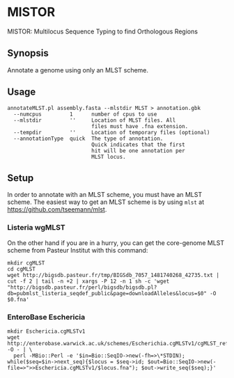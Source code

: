 # MlSTOR

MlSTOR: Multilocus Sequence Typing to find Orthologous Regions

## Synopsis

Annotate a genome using only an MLST scheme.   

## Usage

    annotateMLST.pl assembly.fasta --mlstdir MLST > annotation.gbk
      --numcpus         1      number of cpus to use
      --mlstdir         ''     Location of MLST files. All
                               files must have .fna extension.
      --tempdir         ''     Location of temporary files (optional)
      --annotationType  quick  The type of annotation.
                               Quick indicates that the first
                               hit will be one annotation per
                               MLST locus.

## Setup

In order to annotate with an MLST scheme, you must have an MLST scheme.  The easiest way to get an MLST scheme is by using `mlst` at https://github.com/tseemann/mlst.

### Listeria wgMLST

On the other hand if you are in a hurry, you can get the core-genome MLST scheme from Pasteur Institut with this command:

    mkdir cgMLST
    cd cgMLST
    wget http://bigsdb.pasteur.fr/tmp/BIGSdb_7057_1481740268_42735.txt | cut -f 2 | tail -n +2 | xargs -P 12 -n 1 sh -c 'wget "http://bigsdb.pasteur.fr/perl/bigsdb/bigsdb.pl?db=pubmlst_listeria_seqdef_public&page=downloadAlleles&locus=$0" -O $0.fna'

### EnteroBase Eschericia

    mkdir Eschericia.cgMLSTv1
    wget http://enterobase.warwick.ac.uk/schemes/Escherichia.cgMLSTv1/cgMLST_ref.fasta -O - | \
      perl -MBio::Perl -e '$in=Bio::SeqIO->new(-fh=>\*STDIN); while($seq=$in->next_seq){$locus = $seq->id; $out=Bio::SeqIO->new(-file=>">>Eschericia.cgMLSTv1/$locus.fna"); $out->write_seq($seq);}'
